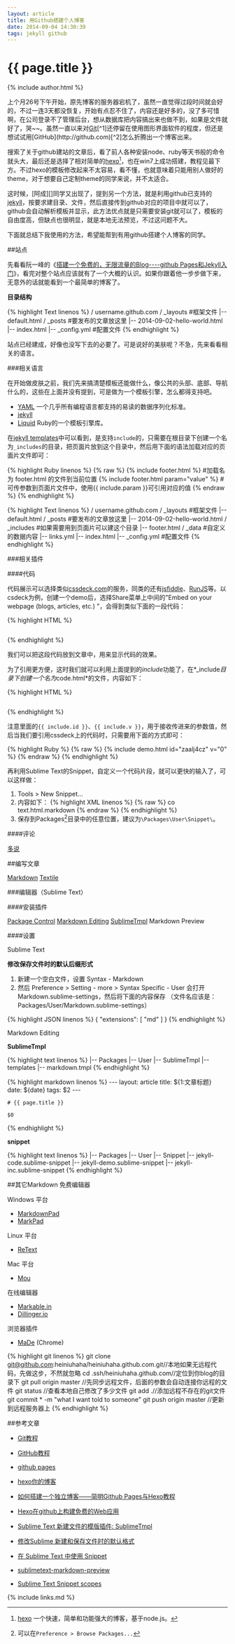 ```yaml
---
layout: article
title: 用Github搭建个人博客
date: 2014-09-04 14:30:39
tags: jekyll github
---
```


# {{ page.title }}

{% include author.html %}

上个月26号下午开始，原先博客的服务器宕机了，虽然一直觉得过段时间就会好的，不过一连3天都没恢复，开始有点忍不住了，内容还是好多的，没了多可惜啊，在公司登录不了管理后台，想从数据库把内容搞出来也做不到，如果是文件就好了，哭~~。虽然一直以来对[Git]("http://en.wikipedia.org/wiki/Git_(software)")[^1]还停留在使用图形界面软件的程度，但还是想试试用[GitHub](http://github.com)[^2]怎么折腾出一个博客出来。

[^1]:[Git]("http://en.wikipedia.org/wiki/Git_(software)") Linus Torvalds写的分布式版本管理系统，用与管理Linux的开发。
[^2]:[GitHub](http://github.com) 一个提供Git托管服务的网站。

搜索了关于github建站的文章后，看了前人各种安装node、ruby等天书般的命令就头大，最后还是选择了相对简单的[hexo](http://hexo.io/)[^3]，也在win7上成功搭建，教程见最下方。不过hexo的模板修改起来不太容易，看不懂，也就意味着只能用别人做好的theme，对于想要自己定制theme的同学来说，并不太适合。

[^3]:[hexo](http://hexo.io/) 一个快速，简单和功能强大的博客，基于node.js。

这时候，[阿成][]同学又出现了，提到另一个方法，就是利用github已支持的[jekyll](http://jekyllrb.com/docs/home/)，按要求建目录、文件，然后直接传到github对应的项目中就可以了，github会自动解析模板并显示，此方法优点就是只需要安装git就可以了，模板的自由度高，但缺点也很明显，就是本地无法预览，不过这问题不大。

下面就总结下我使用的方法，希望能帮到有用github搭建个人博客的同学。

##站点

先看看阮一峰的《[搭建一个免费的，无限流量的Blog----github Pages和Jekyll入门](http://www.ruanyifeng.com/blog/2012/08/blogging_with_jekyll.html)》，看完对整个站点应该就有了一个大概的认识。如果你跟着他一步步做下来，无意外的话就能看到一个最简单的博客了。

**目录结构**

{% highlight Text linenos %}
/ username.github.com
    / _layouts #框架文件
        |-- default.html
    / _posts #要发布的文章放这里
        |-- 2014-09-02-hello-world.html
    |-- index.html
    |-- _config.yml #配置文件
{% endhighlight %}

站点已经建成，好像也没写下去的必要了。可是说好的美肤呢？不急，先来看看相关的语言。

###相关语言

在开始做皮肤之前，我们先来搞清楚模板还能做什么，像公共的头部、底部、导航什么的，这些在上面并没有提到，可是做为一个模板引擎，怎么都得支持吧。

- [YAML](http://en.wikipedia.org/wiki/Yaml) 一个几乎所有编程语言都支持的易读的数据序列化标准。
- [jekyll](http://jekyllrb.com/docs/home/) 
- [Liquid](http://docs.shopify.com/themes/liquid-documentation/basics) Ruby的一个模板引擎库。

在[jekyll templates](http://jekyllrb.com/docs/templates/)中可以看到，是支持`include`的，只需要在根目录下创建一个名为`_includes`的目录，把页面片放到这个目录中，然后用下面的语法加载对应的页面片文件即可：

{% highlight Ruby linenos %}
{% raw %}
    {% include footer.html %} #加载名为 footer.html 的文件到当前位置
    {% include footer.html param="value" %} #可传参数到页面片文件中，使用{{ include.param }}可引用对应的值
{% endraw %}
{% endhighlight %}

{% highlight Text linenos %}
/ username.github.com
    / _layouts #框架文件
        |-- default.html
    / _posts #要发布的文章放这里
        |-- 2014-09-02-hello-world.html
    / _includes #如果需要用到页面片可以建这个目录
        |-- footer.html
    / _data #自定义的数据内容
        |-- links.yml
    |-- index.html
    |-- _config.yml #配置文件
{% endhighlight %}

###相关插件

####代码

代码展示可以选择类似[cssdeck.com](http://cssdeck.com/)的服务，同类的还有[jsfiddle](http://jsfiddle.net/)、[RunJS](http://runjs.cn/)等。以csdeck为例，创建一个demo后，选择Share菜单上中间的"Embed on your webpage (blogs, articles, etc.) "，会得到类似下面的一段代码：

{% highlight HTML %}
    <pre class="_cssdeck_embed" data-pane="output" data-user="ghostzhang" data-href="zaalj4cz" data-version="0"></pre>
    <script async src="http://cssdeck.com/assets/js/embed.js"></script>
{% endhighlight %}

我们可以把这段代码放到文章中，用来显示代码的效果。

为了引用更方便，这时我们就可以利用上面提到的*include*功能了，在*_include*目录下创建一个名为*code.html*的文件，内容如下：

{% highlight HTML %}
    <pre class="_cssdeck_embed" data-pane="output" data-user="换成你的用户名" data-href="{{ include.id }}" data-version="{{ include.v }}"></pre>
    <script async src="http://cssdeck.com/assets/js/embed.js"></script>
{% endhighlight %}

注意里面的`{{ include.id }}`、`{{ include.v }}`，用于接收传进来的参数值，然后当我们要引用cssdeck上的代码时，只需要用下面的方式即可：

{% highlight Ruby %}
   {% raw %} {% include demo.html id="zaalj4cz" v="0" %} {% endraw %}
{% endhighlight %}

再利用Sublime Text的Snippet，自定义一个代码片段，就可以更快的输入了，可以这样做：

1. Tools > New Snippet...
2. 内容如下：
{% highlight XML linenos %}
{% raw %}
    <snippet>
        <content><![CDATA[
    {% highlight ${1:html} linenos %}
    ${2:{% raw %}}
        $0
    ${3:{% endraw %}}
    {% endhighlight %}
    ]]></content>
        <tabTrigger>co</tabTrigger>
        <scope>text.html.markdown</scope>
    </snippet>
{% endraw %}
{% endhighlight %}
3. 保存到Packages[^4]目录中的任意位置，建议为`\Packages\User\Snippet\`。

[^4]:可以在`Preference > Browse Packages...`

####评论

[多说](http://duoshuo.com/)

##编写文章

[Markdown](http://daringfireball.net/projects/markdown/)
[Textile](http://redcloth.org/textile)

###编辑器（Sublime Text）

####安装插件

[Package Control](https://sublime.wbond.net/installation#st3)
[Markdown Editing](https://github.com/SublimeText-Markdown/MarkdownEditing)
[SublimeTmpl](https://github.com/kairyou/SublimeTmpl)
Markdown Preview

####设置

Sublime Text

**修改保存文件时的默认后缀形式**

1. 新建一个空白文件，设置 Syntax - Markdown
2. 然后 Preference > Setting - more > Syntax Specific - User 会打开 Markdown.sublime-settings，然后将下面的内容保存 （文件名应该是：Packages/User/Markdown.sublime-settings）

{% highlight JSON linenos %}
    {
      "extensions": [ "md" ] 
    }
{% endhighlight %}

Markdown Editing

**SublimeTmpl**

{% highlight text linenos %}
|-- Packages
    |-- User
        |-- SublimeTmpl
            |-- templates
                |-- markdown.tmpl
{% endhighlight %}

{% highlight markdown linenos %}
    ---
    layout: article
    title: ${1:文章标题}
    date: ${date}
    tags: $2
    ---

    # {{ page.title }}

    $0
{% endhighlight %}

**snippet**

{% highlight text linenos %}
|-- Packages
    |-- User
        |-- Snippet
            |-- jekyll-code.sublime-snippet
            |-- jekyll-demo.sublime-snippet
            |-- jekyll-inc.sublime-snippet
{% endhighlight %}

##其它Markdown 免费编辑器

Windows 平台

- [MarkdownPad](http://markdownpad.com/)
- [MarkPad](http://code52.org/DownmarkerWPF/)

Linux 平台

- [ReText](http://sourceforge.net/p/retext/home/ReText/)

Mac 平台

- [Mou](http://mouapp.com)

在线编辑器

- [Markable.in](http://markable.in)
- [Dillinger.io](http://dillinger.io)

浏览器插件

- [MaDe](https://chrome.google.com/webstore/detail/oknndfeeopgpibecfjljjfanledpbkog) (Chrome)

{% highlight git linenos %}
git clone git@github.com:heiniuhaha/heiniuhaha.github.com.git//本地如果无远程代码，先做这步，不然就忽略
cd .ssh/heiniuhaha.github.com//定位到你blog的目录下
git pull origin master //先同步远程文件，后面的参数会自动连接你远程的文件
git status //查看本地自己修改了多少文件
git add .//添加远程不存在的git文件
git commit * -m "what I want told to someone"
git push origin master //更新到远程服务器上
{% endhighlight %}

##参考文章
- [Git教程][10]
- [GitHub教程][11]
- [github pages][9]

- [hexo你的博客][8]
- [如何搭建一个独立博客——简明Github Pages与Hexo教程][6]
- [Hexo在github上构建免费的Web应用][7]

- [Sublime Text 新建文件的模版插件: SublimeTmpl][1]
- [修改Sublime 新建和保存文件时的默认格式][2]
- [在 Sublime Text 中使用 Snippet][3]
- [sublimetext-markdown-preview][4]
- [Sublime Text Snippet scopes][5]

[1]:http://www.fantxi.com/blog/archives/sublime-template-engine-sublimetmpl/
[2]:https://github.com/Pazzilivo/Notes/blob/master/IDE/Sublime%20Text%202/%E8%AE%BE%E7%BD%AE%E6%96%87%E4%BB%B6%E9%BB%98%E8%AE%A4%E4%BF%9D%E5%AD%98%E5%90%8E%E7%BC%80.md
[3]:http://www.cnblogs.com/ju2ender/archive/2012/07/16/how-to-use-snippet-in-sublime-text.html
[4]:https://github.com/revolunet/sublimetext-markdown-preview
[5]:https://gist.github.com/iambibhas/4705378
[6]:http://www.jianshu.com/p/05289a4bc8b2
[7]:http://blog.fens.me/hexo-blog-github/
[8]:http://ibruce.info/2013/11/22/hexo-your-blog/
[9]:https://pages.github.com/
[10]:http://www.liaoxuefeng.com/wiki/0013739516305929606dd18361248578c67b8067c8c017b000
[11]:http://www.worldhello.net/gotgithub/

{% include links.md %}